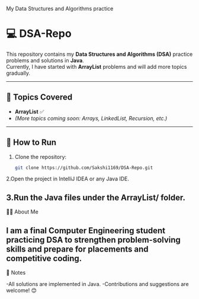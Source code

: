 
My Data Structures and Algorithms practice
# 💻 DSA-Repo

This repository contains my **Data Structures and Algorithms (DSA)** practice problems and solutions in **Java**.  
Currently, I have started with **ArrayList** problems and will add more topics gradually.

---

## 🧩 Topics Covered
- **ArrayList** ✅
- *(More topics coming soon: Arrays, LinkedList, Recursion, etc.)*

---

## 🚀 How to Run
1. Clone the repository:
   ```bash
   git clone https://github.com/Sakshi1169/DSA-Repo.git
2.Open the project in IntelliJ IDEA or any Java IDE.

3.Run the Java files under the ArrayList/ folder.
---

👩‍💻 About Me

I am a final Computer Engineering student practicing DSA to strengthen problem-solving skills and prepare for placements and competitive coding.
---
📌 Notes

-All solutions are implemented in Java.
-Contributions and suggestions are welcome! 😊

